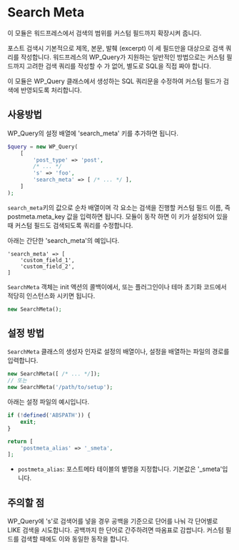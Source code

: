 # Search Meta

이 모듈은 워드프레스에서 검색의 범위를 커스텀 필드까지 확장시켜 줍니다.

포스트 검색시 기본적으로 제목, 본문, 발췌 (excerpt) 이 세 필드만을 대상으로 검색 쿼리를 작성합니다.
워드프레스의 WP_Query가 지원하는 일반적인 방법으로는
커스텀 필드까지 고려한 검색 쿼리를 작성할 수 가 없어, 별도로 SQL을 직접 짜야 합니다.

이 모듈은 WP_Query 클래스에서 생성하는 SQL 쿼리문을 수정하여
커스텀 필드가 검색에 반영되도록 처리합니다.

## 사용방법

WP_Query의 설정 배열에 'search_meta' 키를 추가하면 됩니다.

```php
$query = new WP_Query(
    [
        'post_type' => 'post',
        /* ... */
        's' => 'foo',
        'search_meta' => [ /* ... */ ],  
    ]
);
```

`search_meta`키의 값으로 순차 배열이며 각 요소는 검색을 진행할 커스텀 필드 이름, 즉 postmeta.meta_key 값을 입력하면 됩니다.
모듈이 동작 하면 이 키가 설정되어 있을 때 커스텀 필드도 검색되도록 쿼리를 수정합니다.

아래는 간단한 'search_meta'의 예입니다.
``` 
'search_meta' => [
    'custom_field_1',
    'custom_field_2',
]
```

`SearchMeta` 객체는 init 액션의 콜백이에서, 또는 플러그인이나 테마 초기화 코드에서 적당히 인스턴스화 시키면 됩니다.

```php
new SearchMeta();
```

## 설정 방법 

`SearchMeta` 클래스의 생성자 인자로 설정의 배열이나, 설정을 배열하는 파일의 경로를 입력합니다.

```php
new SearchMeta([ /* ... */]);
// 또는
new SearchMeta('/path/to/setup');
```

아래는 설정 파일의 예시입니다.

```php
if (!defined('ABSPATH')) {
    exit;
}

return [
    'postmeta_alias' => '_smeta',
];
```

- `postmeta_alias`: 포스트메타 테이블의 별명을 지정합니다. 기본값은 '_smeta'입니다.


## 주의할 점

WP_Query에 's'로 검색어를 넣을 경우 공백을 기준으로 단어를 나눠 각 단어별로 LIKE 검색을 시도합니다. 공백까지 한 단어로 간주하려면 따옴표로 감쌉니다.
커스텀 필드를 검색할 때에도 이와 동일한 동작을 합니다.
